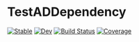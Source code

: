 # TestADDependency

[![Stable](https://img.shields.io/badge/docs-stable-blue.svg)](https://adrhill.github.io/TestADDependency.jl/stable)
[![Dev](https://img.shields.io/badge/docs-dev-blue.svg)](https://adrhill.github.io/TestADDependency.jl/dev)
[![Build Status](https://github.com/adrhill/TestADDependency.jl/actions/workflows/CI.yml/badge.svg?branch=main)](https://github.com/adrhill/TestADDependency.jl/actions/workflows/CI.yml?query=branch%3Amain)
[![Coverage](https://codecov.io/gh/adrhill/TestADDependency.jl/branch/main/graph/badge.svg)](https://codecov.io/gh/adrhill/TestADDependency.jl)
